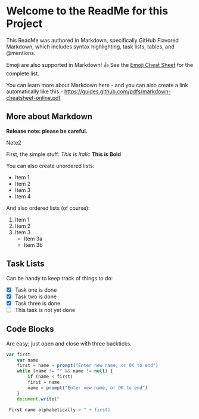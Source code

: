 # Welcome to the ReadMe for this Project

This ReadMe was authored in Markdown, specifically GitHub Flavored Markdown, which includes syntax highlighting, task lists, tables, and @mentions.

Emoji are also supported in Markdown! :thumbsup:
See the [Emoji Cheat Sheet](http:http://emoji-cheat-sheet.com) for the complete list.

You can learn more about Markdown here - and you can also create a link automatically like this - https://guides.github.com/pdfs/markdown-cheatsheet-online.pdf

## More about Markdown

**Release note: please be careful.**

Note2

First, the simple stuff: *This is Italic* **This is Bold**

You can also create unordered lists:

* Item 1
* Item 2
* Item 3
* Item 4

And also ordered lists (of course):

1. Item 1
2. Item 2
3. Item 3
   * Item 3a
   * Item 3b

## Task Lists

Can be handy to keep track of things to do:

- [x] Task one is done
- [x] Task two is done
- [x] Task three is done
- [ ] This task is not yet done

## Code Blocks

Are easy; just open and close with three backticks.

```javascript
var first
    var name
    first = name = prompt("Enter new name, or OK to end")
    while (name != "" && name != null) {
    	if (name < first)
		first = name
    	name = prompt("Enter new name, or OK to end")
    }
    document.write("

 First name alphabetically = " + first)
